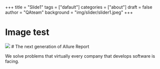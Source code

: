 +++
title = "Slide1"
tags = ["dafault"]
categories = ["about"]
draft = false
author = "QAteam"
background = "img/slider/slider1.jpeg"
+++
# Image test
<img class="showcase_img" src="img/showcase-img/allure-overview.png">
# The next generation of Allure Report

We solve problems that virtually every company that develops software is facing. 